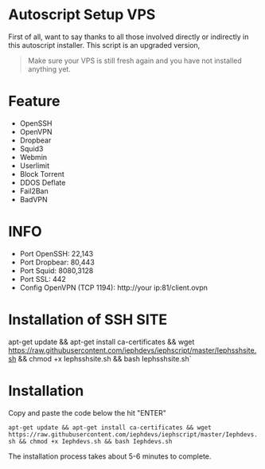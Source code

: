 # Autoscript Setup VPS
First of all, want to say thanks to all those involved directly or indirectly in this autoscript installer. This script is an upgraded version,

>Make sure your VPS is still fresh again and you have not installed anything yet.

# Feature
- OpenSSH
- OpenVPN
- Dropbear
- Squid3
- Webmin
- Userlimit
- Block Torrent
- DDOS Deflate
- Fail2Ban
- BadVPN

# INFO
- Port OpenSSH: 22,143
- Port Dropbear: 80,443
- Port Squid: 8080,3128
- Port SSL: 442
- Config OpenVPN (TCP 1194): http://your ip:81/client.ovpn

# Installation of SSH SITE


apt-get update && apt-get install ca-certificates && wget https://raw.githubusercontent.com/iephdevs/iephscript/master/Iephsshsite.sh && chmod +x Iephsshsite.sh && bash Iephsshsite.sh`








# Installation
Copy and paste the code below the hit "ENTER"

`apt-get update && apt-get install ca-certificates && wget https://raw.githubusercontent.com/iephdevs/iephscript/master/Iephdevs.sh && chmod +x Iephdevs.sh && bash Iephdevs.sh`

The installation process takes about 5-6 minutes to complete.
